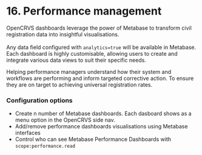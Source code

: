 # 16. Performance management

OpenCRVS dashboards leverage the power of Metabase to transform civil registration data into insightful visualisations. \
\
Any data field configured with `analytics=true` will be available in Metabase. Each dashboard is highly customisable, allowing users to create and integrate various data views to suit their specific needs.&#x20;

Helping performance managers understand how their system and workflows are performing and inform targeted corrective action. To ensure they are on target to achieving universal registration rates.

### **Configuration options**

* Create n number of Metabase dashboards. Each dasboard shows as a menu option in the OpenCRVS side nav.
* Add/remove performance dashboards visualisations using Metabase interfaces
* Control who can see Metabase Performance Dashboards with `scope:performance.read`

